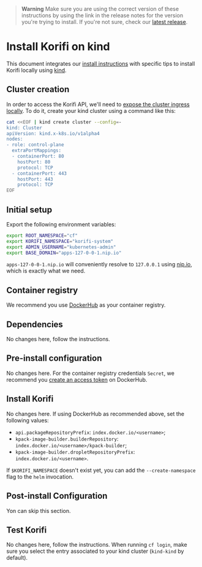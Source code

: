 > **Warning**
> Make sure you are using the correct version of these instructions by using the link in the release notes for the version you're trying to install. If you're not sure, check our [latest release](https://github.com/cloudfoundry/korifi/releases/latest).

# Install Korifi on kind

This document integrates our [install instructions](./INSTALL.md) with specific tips to install Korifi locally using [kind](https://kind.sigs.k8s.io/).

## Cluster creation

In order to access the Korifi API, we'll need to [expose the cluster ingress locally](https://kind.sigs.k8s.io/docs/user/ingress/). To do it, create your kind cluster using a command like this:

```sh
cat <<EOF | kind create cluster --config=-
kind: Cluster
apiVersion: kind.x-k8s.io/v1alpha4
nodes:
- role: control-plane
  extraPortMappings:
  - containerPort: 80
    hostPort: 80
    protocol: TCP
  - containerPort: 443
    hostPort: 443
    protocol: TCP
EOF
```

## Initial setup

Export the following environment variables:

```sh
export ROOT_NAMESPACE="cf"
export KORIFI_NAMESPACE="korifi-system"
export ADMIN_USERNAME="kubernetes-admin"
export BASE_DOMAIN="apps-127-0-0-1.nip.io"
```

`apps-127-0-0-1.nip.io` will conveniently resolve to `127.0.0.1` using [nip.io](https://nip.io/), which is exactly what we need.

## Container registry

We recommend you use [DockerHub](https://hub.docker.com/) as your container registry.

## Dependencies

No changes here, follow the instructions.

## Pre-install configuration

No changes here. For the container registry credentials `Secret`, we recommend you [create an access token](https://hub.docker.com/settings/security?generateToken=true) on DockerHub.

## Install Korifi

No changes here. If using DockerHub as recommended above, set the following values:

-   `api.packageRepositoryPrefix`: `index.docker.io/<username>`;
-   `kpack-image-builder.builderRepository`: `index.docker.io/<username>/kpack-builder`;
-   `kpack-image-builder.dropletRepositoryPrefix`: `index.docker.io/<username>`.

If `$KORIFI_NAMESPACE` doesn't exist yet, you can add the `--create-namespace` flag to the `helm` invocation.

## Post-install Configuration

Yon can skip this section.

## Test Korifi

No changes here, follow the instructions. When running `cf login`, make sure you select the entry associated to your kind cluster (`kind-kind` by default).
